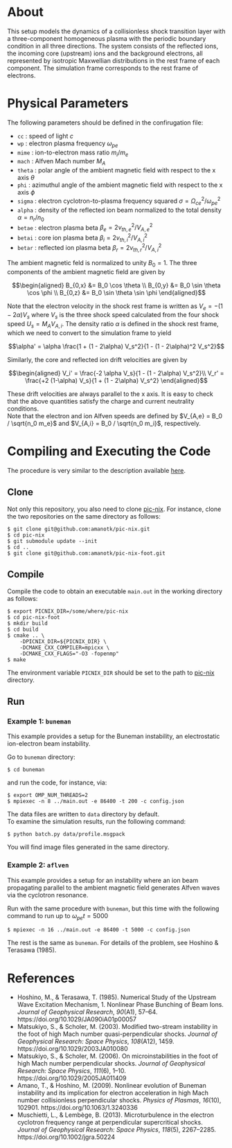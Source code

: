 # About
This setup models the dynamics of a collisionless shock transition layer with a three-component homogeneous plasma with the periodic boundary condition in all three directions. The system consists of the reflected ions, the incoming core (upstream) ions and the background electrons, all represented by isotropic Maxwellian distributions in the rest frame of each component. The simulation frame corresponds to the rest frame of electrons.


# Physical Parameters
The following parameters should be defined in the confirugation file:
- `cc` : speed of light $c$
- `wp` : electron plasma frequency $\omega_{pe}$
- `mime` : ion-to-electron mass ratio $m_i/m_e$
- `mach` : Alfven Mach number $M_A$
- `theta` : polar angle of the ambient magnetic field with respect to the x axis $\theta$
- `phi` : azimuthul angle of the ambient magnetic field with respect to the x axis $\phi$
- `sigma` : electron cyclotron-to-plasma frequency squared $\sigma = \Omega_{ce}^2/\omega_{pe}^2$
- `alpha` : density of the reflected ion beam normalized to the total density $\alpha = n_r/n_0$
- `betae` : electron plasma beta $\beta_e = 2 v_{th,e}^2/V_{A,e}^2$
- `betai` : core ion plasma beta $\beta_i = 2 v_{th,i}^2/V_{A,i}^2$
- `betar` : reflected ion plasma beta $\beta_r = 2 v_{th,r}^2/V_{A,i}^2$

The ambient magnetic feld is normalized to unity $B_0 = 1$. The three components of the ambient magnetic field are given by
```math
\begin{aligned}
B_{0,x} &= B_0 \cos \theta \\
B_{0,y} &= B_0 \sin \theta \cos \phi \\
B_{0,z} &= B_0 \sin \theta \sin \phi
\end{aligned}
```

Note that the electron velocity in the shock rest frame is written as $V_e = -(1 - 2\alpha) V_s$ where $V_s$ is the three shock speed calculated from the four shock speed $U_s = M_A V_{A,i}$.
The density ratio $\alpha$ is defined in the shock rest frame, which we need to convert to the simulation frame to yield
```math
\alpha' = \alpha \frac{1 + (1 - 2\alpha) V_s^2}{1 - (1 - 2\alpha)^2 V_s^2}
```
Similarly, the core and reflected ion drift velocities are given by
```math
\begin{aligned}
  V_i' = \frac{-2 \alpha V_s}{1 - (1 - 2\alpha) V_s^2}\\
  V_r' = \frac{+2 (1-\alpha) V_s}{1 + (1 - 2\alpha) V_s^2}
\end{aligned}
```
These drift velocities are always parallel to the x axis.
It is easy to check that the above quantities satisfy the charge and current neutrality conditions.  
Note that the electron and ion Alfven speeds are defined by $V_{A,e} = B_0 / \sqrt{n_0 m_e}$ and $V_{A,i} = B_0 / \sqrt{n_0 m_i}$, respectively.


# Compiling and Executing the Code
The procedure is very similar to the description available [here](https://github.com/amanotk/pic-nix).

## Clone
Not only this repository, you also need to clone [pic-nix](https://github.com/amanotk/pic-nix).
For instance, clone the two repositories on the same directory as follows:
```
$ git clone git@github.com:amanotk/pic-nix.git
$ cd pic-nix
$ git submodule update --init
$ cd ..
$ git clone git@github.com:amanotk/pic-nix-foot.git
```

## Compile
Compile the code to obtain an executable `main.out` in the working directory as follows:
```
$ export PICNIX_DIR=/some/where/pic-nix
$ cd pic-nix-foot
$ mkdir build
$ cd build
$ cmake .. \
	-DPICNIX_DIR=${PICNIX_DIR} \
	-DCMAKE_CXX_COMPILER=mpicxx \
	-DCMAKE_CXX_FLAGS="-O3 -fopenmp"
$ make
```
The environment variable `PICNIX_DIR` should be set to the path to [pic-nix](https://github.com/amanotk/pic-nix) directory.

## Run

### Example 1: `buneman`
This example provides a setup for the Buneman instability, an electrostatic ion-electron beam instability.  

Go to `buneman` directory:
```
$ cd buneman
```
and run the code, for instance, via:
```
$ export OMP_NUM_THREADS=2
$ mpiexec -n 8 ../main.out -e 86400 -t 200 -c config.json
```
The data files are written to `data` directory by default.  
To examine the simulation results, run the following command:
```
$ python batch.py data/profile.msgpack
```
You will find image files generated in the same directory.


### Example 2: `aflven`
This example provides a setup for an instability where an ion beam propagating parallel to the ambient magnetic field generates Alfven waves via the cyclotron resonance.  

Run with the same procedure with `buneman`, but this time with the following command to run up to $\omega_{pe} t = 5000$
```
$ mpiexec -n 16 ../main.out -e 86400 -t 5000 -c config.json
```
The rest is the same as `buneman`.
For details of the problem, see Hoshino & Terasawa (1985).


# References
- <div class="csl-entry">Hoshino, M., &#38; Terasawa, T. (1985). Numerical Study of the Upstream Wave Excitation Mechanism, 1. Nonlinear Phase Bunching of Beam Ions. <i>Journal of Geophysical Research</i>, <i>90</i>(A1), 57–64. https://doi.org/10.1029/JA090iA01p00057</div>
- <div class="csl-entry">Matsukiyo, S., &#38; Scholer, M. (2003). Modified two-stream instability in the foot of high Mach number quasi-perpendicular shocks. <i>Journal of Geophysical Research: Space Physics</i>, <i>108</i>(A12), 1459. https://doi.org/10.1029/2003JA010080</div>
- <div class="csl-entry">Matsukiyo, S., &#38; Scholer, M. (2006). On microinstabilities in the foot of high Mach number perpendicular shocks. <i>Journal of Geophysical Research: Space Physics</i>, <i>111</i>(6), 1–10. https://doi.org/10.1029/2005JA011409</div>
- <div class="csl-entry">Amano, T., &#38; Hoshino, M. (2009). Nonlinear evolution of Buneman instability and its implication for electron acceleration in high Mach number collisionless perpendicular shocks. <i>Physics of Plasmas</i>, <i>16</i>(10), 102901. https://doi.org/10.1063/1.3240336</div>
- <div class="csl-entry">Muschietti, L., &#38; Lembège, B. (2013). Microturbulence in the electron cyclotron frequency range at perpendicular supercritical shocks. <i>Journal of Geophysical Research: Space Physics</i>, <i>118</i>(5), 2267–2285. https://doi.org/10.1002/jgra.50224</div>
